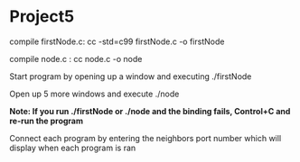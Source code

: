 # Project5

compile firstNode.c: cc -std=c99 firstNode.c -o firstNode

compile node.c     : cc node.c -o node


Start program by opening up a window and executing ./firstNode

Open up 5 more windows and execute ./node

**Note: If you run ./firstNode or ./node and the binding fails, Control+C and re-run the program**

Connect each program by entering the neighbors port number which will display when each program is ran
